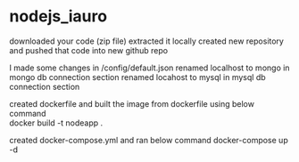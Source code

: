 # nodejs_iauro

downloaded your code (zip file) 
extracted it locally
created new repository and pushed that code into new github repo

I made some changes in /config/default.json 
renamed localhost to mongo in mongo db connection section
renamed locahost to mysql in mysql db connection section 

created dockerfile  and built the image from dockerfile using below command  
docker build -t nodeapp .

created docker-compose.yml  and ran below command
docker-compose up -d 


